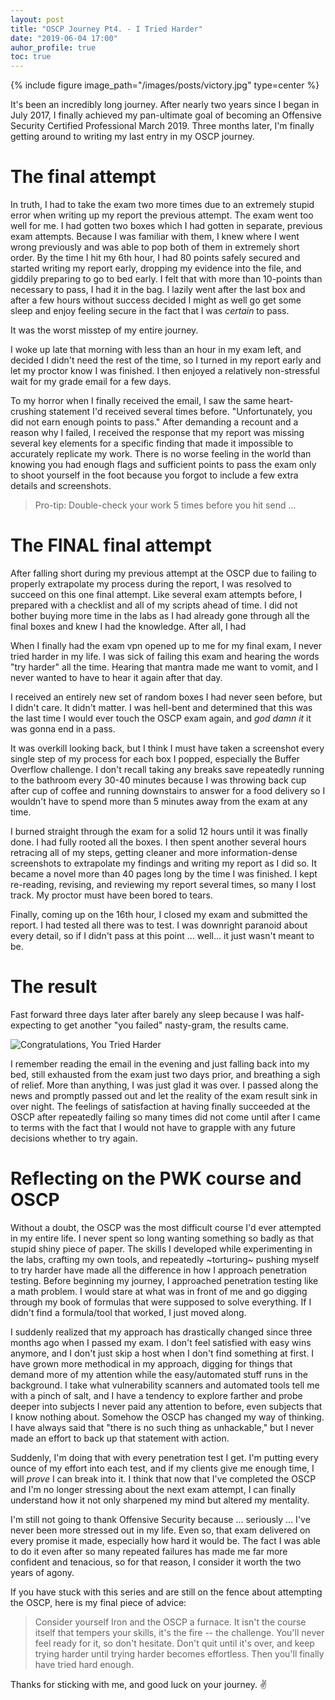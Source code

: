 ```yaml
---
layout: post
title: "OSCP Journey Pt4. - I Tried Harder"
date: "2019-06-04 17:00"
auhor_profile: true
toc: true
---
```


{% include figure image_path="/images/posts/victory.jpg" type=center %}

It's been an incredibly long journey. After nearly two years since I began in July 2017, I finally achieved my pan-ultimate goal of becoming an Offensive Security Certified Professional March 2019. Three months later, I'm finally getting around to writing my last entry in my OSCP journey.

# The final attempt

In truth, I had to take the exam two more times due to an extremely stupid error when writing up my report the previous attempt. The exam went too well for me. I had gotten two boxes which I had gotten in separate, previous exam attempts. Because I was familiar with them, I knew where I went wrong previously and was able to pop both of them in extremely short order. By the time I hit my 6th hour, I had 80 points safely secured and started writing my report early, dropping my evidence into the file, and giddily preparing to go to bed early. I felt that with more than 10-points than necessary to pass, I had it in the bag. I lazily went after the last box and after a few hours without success decided I might as well go get some sleep and enjoy feeling secure in the fact that I was _certain_ to pass.

It was the worst misstep of my entire journey.

I woke up late that morning with less than an hour in my exam left, and decided I didn't need the rest of the time, so I turned in my report early and let my proctor know I was finished. I then enjoyed a relatively non-stressful wait for my grade email for a few days.

To my horror when I finally received the email, I saw the same heart-crushing statement I'd received several times before. "Unfortunately, you did not earn enough points to pass." After demanding a recount and a reason why I failed, I received the response that my report was missing several key elements for a specific finding that made it impossible to accurately replicate my work. There is no worse feeling in the world than knowing you had enough flags and sufficient points to pass the exam only to shoot yourself in the foot because you forgot to include a few extra details and screenshots.

> Pro-tip: Double-check your work 5 times before you hit send ...

# The FINAL final attempt

After falling short during my previous attempt at the OSCP due to failing to properly extrapolate my process during the report, I was resolved to succeed on this one final attempt. Like several exam attempts before, I prepared with a checklist and all of my scripts ahead of time. I did not bother buying more time in the labs as I had already gone through all the final boxes and knew I had the knowledge. After all, I had

When I finally had the exam vpn opened up to me for my final exam, I never tried harder in my life. I was sick of failing this exam and hearing the words "try harder" all the time. Hearing that mantra made me want to vomit, and I never wanted to have to hear it again after that day.

I received an entirely new set of random boxes I had never seen before, but I didn't care. It didn't matter. I was hell-bent and determined that this was the last time I would ever touch the OSCP exam again, and _god damn it_ it was gonna end in a pass.

It was overkill looking back, but I think I must have taken a screenshot every single step of my process for each box I popped, especially the Buffer Overflow challenge. I don't recall taking any breaks save repeatedly running to the bathroom every 30-40 minutes because I was throwing back cup after cup of coffee and running downstairs to answer for a food delivery so I wouldn't have to spend more than 5 minutes away from the exam at any time.

I burned straight through the exam for a solid 12 hours until it was finally done. I had fully rooted all the boxes. I then spent another several hours retracing all of my steps, getting cleaner and more information-dense screenshots to extrapolate my findings and writing my report as I did so. It became a novel more than 40 pages long by the time I was finished. I kept re-reading, revising, and reviewing my report several times, so many I lost track. My proctor must have been bored to tears.

Finally, coming up on the 16th hour, I closed my exam and submitted the report. I had tested all there was to test. I was downright paranoid about every detail, so if I didn't pass at this point ... well... it just wasn't meant to be.

# The result

Fast forward three days later after barely any sleep because I was half-expecting to get another "you failed" nasty-gram, the results came.

![Congratulations, You Tried Harder](images/oscp-victory.png)

I remember reading the email in the evening and just falling back into my bed, still exhausted from the exam just two days prior, and breathing a sigh of relief. More than anything, I was just glad it was over. I passed along the news and promptly passed out and let the reality of the exam result sink in over night. The feelings of satisfaction at having finally succeeded at the OSCP after repeatedly failing so many times did not come until after I came to terms with the fact that I would not have to grapple with any future decisions whether to try again.

# Reflecting on the PWK course and OSCP

Without a doubt, the OSCP was the most difficult course I'd ever attempted in my entire life. I never spent so long wanting something so badly as that stupid shiny piece of paper. The skills I developed while experimenting in the labs, crafting my own tools, and repeatedly ~torturing~ pushing myself to try harder have made all the difference in how I approach penetration testing. Before beginning my journey, I approached penetration testing like a math problem. I would stare at what was in front of me and go digging through my book of formulas that were supposed to solve everything. If I didn't find a formula/tool that worked, I just moved along.

I suddenly realized that my approach has drastically changed since three months ago when I passed my exam. I don't feel satisfied with easy wins anymore, and I don't just skip a host when I don't find something at first. I have grown more methodical in my approach, digging for things that demand more of my attention while the easy/automated stuff runs in the background. I take what vulnerability scanners and automated tools tell me with a pinch of salt, and I have a tendency to explore farther and probe deeper into subjects I never paid any attention to before, even subjects that I know nothing about. Somehow the OSCP has changed my way of thinking. I have always said that "there is no such thing as unhackable," but I never made an effort to back up that statement with action.

Suddenly, I'm doing that with every penetration test I get. I'm putting every ounce of my effort into each test, and if my clients give me enough time, I will _prove_ I can break into it. I think that now that I've completed the OSCP and I'm no longer stressing about the next exam attempt, I can finally understand how it not only sharpened my mind but altered my mentality.

I'm still not going to thank Offensive Security because ... seriously ... I've never been more stressed out in my life. Even so, that exam delivered on every promise it made, especially how hard it would be. The fact I was able to do it even after so many repeated failures has made me far more confident and tenacious, so for that reason, I consider it worth the two years of agony.

If you have stuck with this series and are still on the fence about attempting the OSCP, here is my final piece of advice:

> Consider yourself Iron and the OSCP a furnace. It isn't the course itself that tempers your skills, it's the fire -- the challenge. You'll never feel ready for it, so don't hesitate. Don't quit until it's over, and keep trying harder until trying harder becomes effortless. Then you'll finally have tried hard enough.

Thanks for sticking with me, and good luck on your journey. :v:
